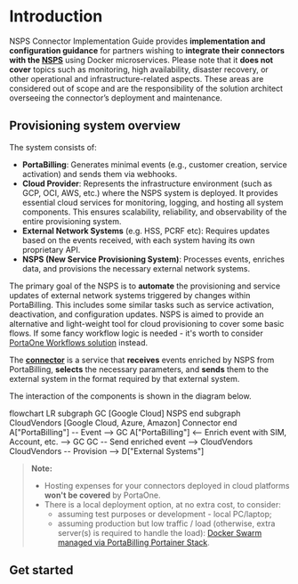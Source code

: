 # Introduction

NSPS Connector Implementation Guide provides **implementation and configuration guidance** for partners wishing to **integrate their connectors with the [NSPS][nsps]** using Docker microservices. Please note that it **does not cover** topics such as monitoring, high availability, disaster recovery, or other operational and infrastructure-related aspects. These areas are considered out of scope and are the responsibility of the solution architect overseeing the connector’s deployment and maintenance.

## Provisioning system overview

The system consists of:

- **PortaBilling**: Generates minimal events (e.g., customer creation, service activation) and sends them via webhooks.
- **Cloud Provider**: Represents the infrastructure environment (such as GCP, OCI, AWS, etc.) where the NSPS system is deployed. It provides essential cloud services for monitoring, logging, and hosting all system components. This ensures scalability, reliability, and observability of the entire provisioning system.
- **External Network Systems** (e.g. HSS, PCRF etc): Requires updates based on the events received, with each system having its own proprietary API.
- **NSPS (New Service Provisioning System)**: Processes events, enriches data, and provisions the necessary external network systems.

The primary goal of the NSPS is to **automate** the provisioning and service updates of external network systems triggered by changes within PortaBilling. This includes some similar tasks such as service activation, deactivation, and configuration updates. NSPS is aimed to provide an alternative and light-weight tool for cloud provisioning to cover some basic flows. If some fancy workflow logic is needed - it's worth to consider [PortaOne Workflows solution][portaone-workflows-solution] instead.

The [**connector**][connector] is a service that **receives** events enriched by NSPS from PortaBilling, **selects** the necessary parameters, and **sends** them to the external system in the format required by that external system.

The interaction of the components is shown in the diagram below.

<div class="mermaid">
flowchart LR
    subgraph GC [Google Cloud]
        NSPS
    end
    subgraph CloudVendors [Google Cloud, Azure, Amazon]
        Connector
    end
    A["PortaBilling"] -- Event --> GC
    A["PortaBilling"] <-- Enrich event with SIM, Account, etc. --> GC
    GC -- Send enriched event --> CloudVendors
    CloudVendors -- Provision --> D["External Systems"]
</div>

> **Note:**
>
> - Hosting expenses for your connectors deployed in cloud platforms **won't be covered** by PortaOne.
> - There is a local deployment option, at no extra cost, to consider:
>     - assuming test purposes or development - local PC/laptop;
>     - assuming production but low traffic / load (otherwise, extra server(s) is required to handle the load): [Docker Swarm managed via PortaBilling Portainer Stack][docker-swarm].

## Get started

<!-- Instruction to use MCP server -->

<!-- References -->
[portaone-workflows-solution]: https://www.portaone.com/telecom-products/portaone-workflows/
[docker-swarm]: https://wiki.portaone.com/x/0fWuCg

[nsps]: NSPS/nsps-overview.md
[connector]: connector-overview.md